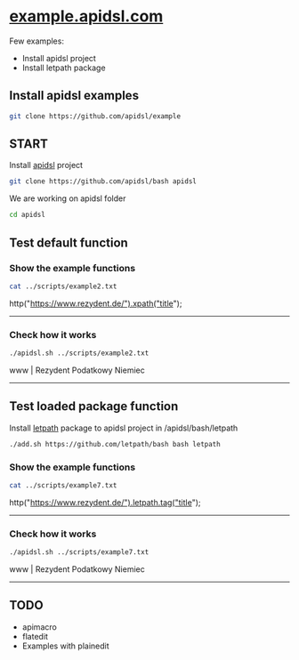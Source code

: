 # [example.apidsl.com](https://example.apidsl.com/)

Few examples:
+ Install apidsl project
+ Install letpath package

## Install apidsl examples

```bash
git clone https://github.com/apidsl/example
````

## START

Install [apidsl](https://github.com/apidsl/bash) project

```bash
git clone https://github.com/apidsl/bash apidsl
````

We are working on apidsl folder
```bash
cd apidsl 
````

## Test default function

### Show the example functions

```bash
cat ../scripts/example2.txt
```
http("https://www.rezydent.de/").xpath("title");

---

### Check how it works

```bash
./apidsl.sh ../scripts/example2.txt
```
www | Rezydent Podatkowy Niemiec

---

## Test loaded package function

Install [letpath](https://github.com/letpath/bash) package to apidsl project in /apidsl/bash/letpath

```bash
./add.sh https://github.com/letpath/bash bash letpath
```

### Show the example functions

```bash
cat ../scripts/example7.txt
```
http("https://www.rezydent.de/").letpath.tag("title");

---

### Check how it works
```bash
./apidsl.sh ../scripts/example7.txt
```
www | Rezydent Podatkowy Niemiec
    
---

## TODO

+ apimacro
+ flatedit
+ Examples with plainedit